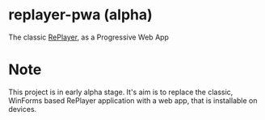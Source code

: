 # replayer-pwa (alpha)
The classic [RePlayer](https://github.com/suterma/replayer), as a Progressive Web App

# Note
This project is in early alpha stage. It's aim is to replace the classic, WinForms based RePlayer application with a web app, that is installable on devices.
